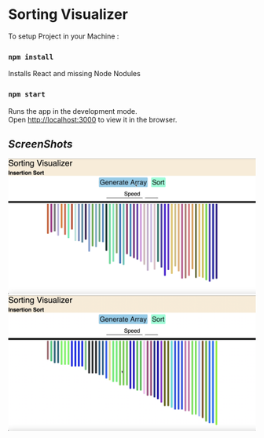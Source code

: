 # Sorting Visualizer


To setup Project in your Machine :

### `npm install`
Installs React and missing Node Nodules

### `npm start`

Runs the app in the development mode.\
Open [http://localhost:3000](http://localhost:3000) to view it in the browser.

## *ScreenShots*
<img src="https://raw.githubusercontent.com/brijsiyag/Sorting-Visualizer/main/images/SortingVisualizer2.png" ></img>
<img src="https://raw.githubusercontent.com/brijsiyag/Sorting-Visualizer/main/images/SortingVisualizer1.png" ></img>
